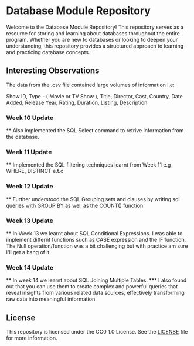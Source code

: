 # Database Module Repository

Welcome to the Database Module Repository! This repository serves as a resource for storing and learning about databases throughout the entire program. Whether you are new to databases or looking to deepen your understanding, this repository provides a structured approach to learning and practicing database concepts.

## Interesting Observations

The data from the .csv file contained large volumes of information i.e:

Show ID,
Type - ( Movie or TV Show ),
Title,
Director,
Cast,
Country,
Date Added,
Release Year,
Rating,
Duration,
Listing,
Description

### Week 10 Update

** Also implemented the SQL Select command to retrive information from the database.

### Week 11 Update

** Implemented the SQL filtering techniques learnt from Week 11 e.g WHERE, DISTINCT e.t.c

### Week 12 Update

** Further understood the SQL Grouping sets and clauses by writing sql queries with GROUP BY as well as the COUNT() function

### Week 13 Update

** In Week 13 we learnt about SQL Conditional Expressions. I was able to implement differnt functions such as CASE expression and the IF function. The Null operation/function was a bit challenging but with practice am sure I'll get a hang of it.

### Week 14 Update

** In week 14 we learnt about SQL Joining Multiple Tables.
*** I also found out that you can use them  to create complex and powerful queries that reveal insights from various related data sources, effectively transforming raw data into meaningful information.

## License

This repository is licensed under the CC0 1.0 License. See the [LICENSE](LICENSE) file for more information.
